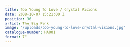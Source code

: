 ```yaml
---
title: Too Young To Love / Crystal Visions
date: 2008-10-07 15:21:00 Z
position: 36
artist: The Big Pink
image: "/uploads/too-young-to-love-crystal-visions.jpg"
catalogue-number: HA001
format: 7"
---
```


